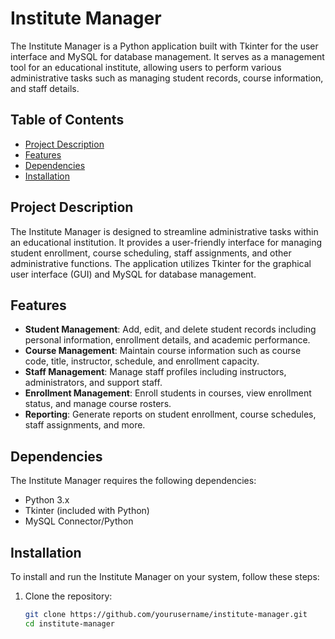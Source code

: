 # Institute Manager

The Institute Manager is a Python application built with Tkinter for the user interface and MySQL for database management. It serves as a management tool for an educational institute, allowing users to perform various administrative tasks such as managing student records, course information, and staff details.

## Table of Contents
- [Project Description](#project-description)
- [Features](#features)
- [Dependencies](#dependencies)
- [Installation](#installation)

## Project Description
The Institute Manager is designed to streamline administrative tasks within an educational institution. It provides a user-friendly interface for managing student enrollment, course scheduling, staff assignments, and other administrative functions. The application utilizes Tkinter for the graphical user interface (GUI) and MySQL for database management.

## Features
- **Student Management**: Add, edit, and delete student records including personal information, enrollment details, and academic performance.
- **Course Management**: Maintain course information such as course code, title, instructor, schedule, and enrollment capacity.
- **Staff Management**: Manage staff profiles including instructors, administrators, and support staff.
- **Enrollment Management**: Enroll students in courses, view enrollment status, and manage course rosters.
- **Reporting**: Generate reports on student enrollment, course schedules, staff assignments, and more.

## Dependencies
The Institute Manager requires the following dependencies:
- Python 3.x
- Tkinter (included with Python)
- MySQL Connector/Python

## Installation
To install and run the Institute Manager on your system, follow these steps:

1. Clone the repository:
   ```bash
   git clone https://github.com/yourusername/institute-manager.git
   cd institute-manager
